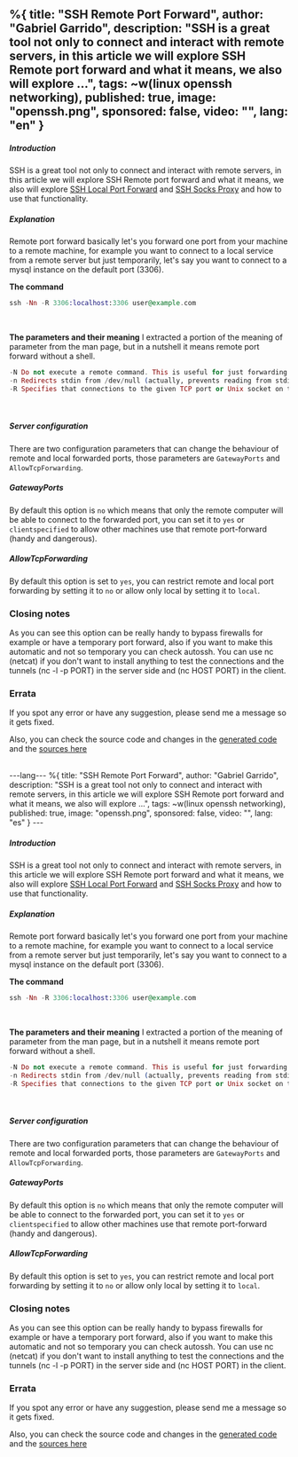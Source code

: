 %{
  title: "SSH Remote Port Forward",
  author: "Gabriel Garrido",
  description: "SSH is a great tool not only to connect and interact with remote servers, in this article we will explore SSH Remote port forward and what it means, we also will explore ...",
  tags: ~w(linux openssh networking),
  published: true,
  image: "openssh.png",
  sponsored: false,
  video: "",
  lang: "en"
}
---

##### **Introduction**
SSH is a great tool not only to connect and interact with remote servers, in this article we will explore SSH Remote port forward and what it means, we also will explore [SSH Local Port Forward](/blog/ssh_local_port_forward) and [SSH Socks Proxy](/blog/ssh_socks_proxy) and how to use that functionality.
<br />

##### **Explanation**
Remote port forward basically let's you forward one port from your machine to a remote machine, for example you want to connect to a local service from a remote server but just temporarily, let's say you want to connect to a mysql instance on the default port (3306).
<br />

**The command**
```elixir
ssh -Nn -R 3306:localhost:3306 user@example.com
```
<br />

**The parameters and their meaning**
I extracted a portion of the meaning of parameter from the man page, but in a nutshell it means remote port forward without a shell.
```elixir
-N Do not execute a remote command. This is useful for just forwarding ports.
-n Redirects stdin from /dev/null (actually, prevents reading from stdin). This must be used when ssh is run in the background.
-R Specifies that connections to the given TCP port or Unix socket on the remote (server) host are to be forwarded to the local side.
```
<br />

##### **Server configuration**
There are two configuration parameters that can change the behaviour of remote and local forwarded ports, those parameters are `GatewayPorts` and `AllowTcpForwarding`.
<br />

##### **GatewayPorts**
By default this option is `no` which means that only the remote computer will be able to connect to the forwarded port, you can set it to `yes` or `clientspecified` to allow other machines use that remote port-forward (handy and dangerous).
<br />

##### **AllowTcpForwarding**
By default this option is set to `yes`, you can restrict remote and local port forwarding by setting it to `no` or allow only local by setting it to `local`.
<br />

### **Closing notes**
As you can see this option can be really handy to bypass firewalls for example or have a temporary port forward, also if you want to make this automatic and not so temporary you can check autossh. You can use nc (netcat) if you don't want to install anything to test the connections and the tunnels (nc -l -p PORT) in the server side and (nc HOST PORT) in the client.
<br />

### Errata
If you spot any error or have any suggestion, please send me a message so it gets fixed.

Also, you can check the source code and changes in the [generated code](https://github.com/kainlite/kainlite.github.io) and the [sources here](https://github.com/kainlite/blog)

<br />
---lang---
%{
  title: "SSH Remote Port Forward",
  author: "Gabriel Garrido",
  description: "SSH is a great tool not only to connect and interact with remote servers, in this article we will explore SSH Remote port forward and what it means, we also will explore ...",
  tags: ~w(linux openssh networking),
  published: true,
  image: "openssh.png",
  sponsored: false,
  video: "",
  lang: "es"
}
---

##### **Introduction**
SSH is a great tool not only to connect and interact with remote servers, in this article we will explore SSH Remote port forward and what it means, we also will explore [SSH Local Port Forward](/blog/ssh_local_port_forward) and [SSH Socks Proxy](/blog/ssh_socks_proxy) and how to use that functionality.
<br />

##### **Explanation**
Remote port forward basically let's you forward one port from your machine to a remote machine, for example you want to connect to a local service from a remote server but just temporarily, let's say you want to connect to a mysql instance on the default port (3306).
<br />

**The command**
```elixir
ssh -Nn -R 3306:localhost:3306 user@example.com
```
<br />

**The parameters and their meaning**
I extracted a portion of the meaning of parameter from the man page, but in a nutshell it means remote port forward without a shell.
```elixir
-N Do not execute a remote command. This is useful for just forwarding ports.
-n Redirects stdin from /dev/null (actually, prevents reading from stdin). This must be used when ssh is run in the background.
-R Specifies that connections to the given TCP port or Unix socket on the remote (server) host are to be forwarded to the local side.
```
<br />

##### **Server configuration**
There are two configuration parameters that can change the behaviour of remote and local forwarded ports, those parameters are `GatewayPorts` and `AllowTcpForwarding`.
<br />

##### **GatewayPorts**
By default this option is `no` which means that only the remote computer will be able to connect to the forwarded port, you can set it to `yes` or `clientspecified` to allow other machines use that remote port-forward (handy and dangerous).
<br />

##### **AllowTcpForwarding**
By default this option is set to `yes`, you can restrict remote and local port forwarding by setting it to `no` or allow only local by setting it to `local`.
<br />

### **Closing notes**
As you can see this option can be really handy to bypass firewalls for example or have a temporary port forward, also if you want to make this automatic and not so temporary you can check autossh. You can use nc (netcat) if you don't want to install anything to test the connections and the tunnels (nc -l -p PORT) in the server side and (nc HOST PORT) in the client.
<br />

### Errata
If you spot any error or have any suggestion, please send me a message so it gets fixed.

Also, you can check the source code and changes in the [generated code](https://github.com/kainlite/kainlite.github.io) and the [sources here](https://github.com/kainlite/blog)

<br />
